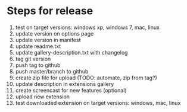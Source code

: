 Steps for release
=================
1. test on target versions: windows xp, windows 7, mac, linux
1. update version on options page
1. update version in manifest
1. update readme.txt
1. update gallery-description.txt with changelog
1. tag git version
1. push tag to github
1. push master/branch to github 
1. create zip file for upload (TODO: automate, zip from tag?)
1. update description in extensions gallery
1. create screencast for new features (optional)
1. upload new extension
1. test downloaded extension on target versions: windows, mac, linux